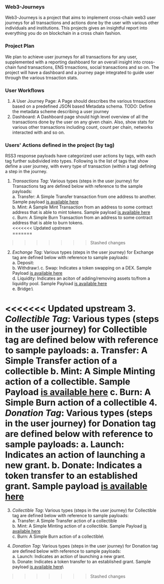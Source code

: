 ### Web3-Journeys

Web3-Journeys is a project that aims to implement cross-chain web3 user journeys for all transactions and actions done by the user with various other individuals and institutions. This projects gives an insightful report into everything you do on blockchain in a cross chain fashion. 

### Project Plan
We plan to achieve user journeys for all transactions for any user, supplemented with a reporting dashboard for an overall insight into cross-chain fund transactions, ENS trnsactions, social transactions and so on. The project will have a dashboard and a journey page integrated to guide user through the various trnsaction stats. 

### User Workflows
1. A User Journey Page: A Page should describes the various trnsactions based on a predefined JSON based Metadata schema. TODO: Define the metadata scheme describing a user journey
2. Dashboard: A Dashboard page should high level overview of all the transactions done by the user on any given chain. Also, show stats for various other transactions including count, count per chain, networks interacted with and so on.

### Users' Actions defined in the project (by tag)
RSS3 response payloads have categorized user actions by tags, with each tag further subdivided into types. Following is the list of tags that show define a user journey, with every type of transaction (within a tag) defining a step in the journey. 

1. *Transactions Tag*: Various types (steps in the user journey) for Transactions tag are defined below with reference to the sample payloads:\
    a. Transfer: A Simple Transfer transaction from one address to another. Sample payload [is available here](./data-schemas/transaction_transfer.json)\
    b. Mint: A Sample Mint Transaction from an address to some contract address that is able to mint tokens. Sample payload [is available here](./data-schemas/transaction_mint.json)\
    c. Burn: A Simple Burn Transaction from an address to some contract address that is able to burn tokens. \
<<<<<<< Updated upstream
\
=======
>>>>>>> Stashed changes

2. *Exchange Tag*: Various types (steps in the user journey) for Exchange tag are defined below with reference to sample payloads:\
    a. Deposit:\
    b. Withdraw:\ 
    c. Swap: Indicates a token swapping on a DEX. Sample Payload [is available here](./data-schemas/exchange_swap.json)\
    d. Liquidity: Indicates an aciton of adding/removing assets to/from a liquidity pool. Sample Payload [is available here](./data-schemas/exchange_liquidity.json)\
    e. Bridge:\

<<<<<<< Updated upstream
3. *Collectible Tag*: Various types (steps in the user journey) for Collectible tag are defined below with reference to sample payloads:
    a. Transfer: A Simple Transfer action of a collectible
    b. Mint: A Simple Minting action of a collectible. Sample Payload [is available here](./data-schemas/collectible_mint.json)
    c. Burn: A Simple Burn action of a collectible
4. *Donation Tag*: Various types (steps in the user journey) for Donation tag are defined below with reference to sample payloads:
    a. Launch: Indicates an action of launching a new grant.
    b. Donate: Indicates a token transfer to an established grant. Sample payload [is available here](./data-schemas/donation_donate.json)
=======
3. *Collectible Tag*: Various types (steps in the user journey) for Collectible tag are defined below with reference to sample payloads:\
    a. Transfer: A Simple Transfer action of a collectible\
    b. Mint: A Simple Minting action of a collectible. Sample Payload [is available here](./data-schemas/collectible_mint.json)\
    c. Burn: A Simple Burn action of a collectible\

4. *Donation Tag*: Various types (steps in the user journey) for Donation tag are defined below with reference to sample payloads:\
    a. Launch: Indicates an action of launching a new grant.\
    b. Donate: Indicates a token transfer to an established grant. Sample payload [is available here](./data-schemas/donation_donate.json)\
>>>>>>> Stashed changes

